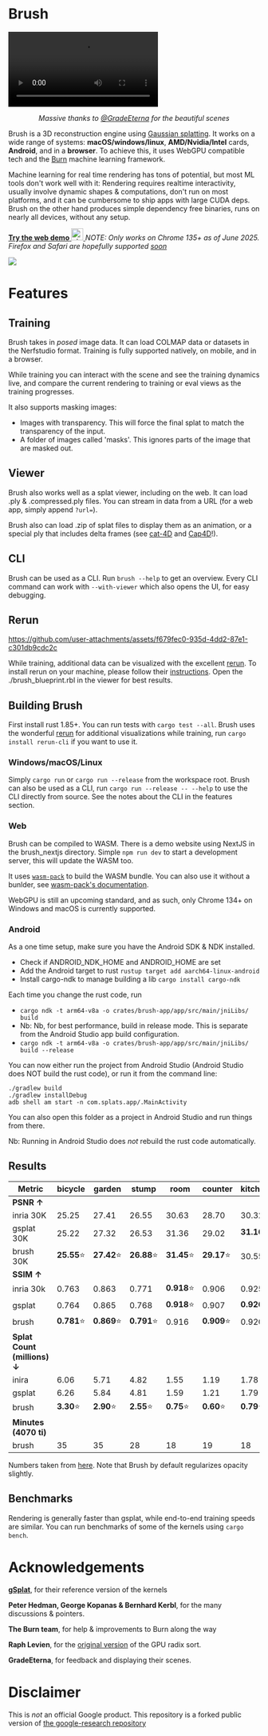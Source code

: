 # Brush

<video src=https://github.com/user-attachments/assets/5756967a-846c-44cf-bde9-3ca4c86f1a4d>A video showing various Brush features and scenes</video>

<p align="center">
  <i>
    Massive thanks to <a href="https://www.youtube.com/@gradeeterna">@GradeEterna</a> for the beautiful scenes
  </i>
</p>

Brush is a 3D reconstruction engine using [Gaussian splatting](https://repo-sam.inria.fr/fungraph/3d-gaussian-splatting/). It works on a wide range of systems: **macOS/windows/linux**, **AMD/Nvidia/Intel** cards, **Android**, and in a **browser**. To achieve this, it uses WebGPU compatible tech and the [Burn](https://github.com/tracel-ai/burn) machine learning framework.

Machine learning for real time rendering has tons of potential, but most ML tools don't work well with it: Rendering requires realtime interactivity, usually involve dynamic shapes & computations, don't run on most platforms, and it can be cumbersome to ship apps with large CUDA deps. Brush on the other hand produces simple dependency free binaries, runs on nearly all devices, without any setup.

[**Try the web demo** <img src="https://cdn-icons-png.flaticon.com/256/888/888846.png" alt="chrome logo" width="24"/>
](https://arthurbrussee.github.io/brush-demo)
_NOTE: Only works on Chrome 135+ as of June 2025. Firefox and Safari are hopefully supported [soon](https://caniuse.com/webgpu)_

[![](https://dcbadge.limes.pink/api/server/https://discord.gg/TbxJST2BbC)](https://discord.gg/TbxJST2BbC)

# Features

## Training

Brush takes in _posed_ image data. It can load COLMAP data or datasets in the Nerfstudio format. Training is fully supported natively, on mobile, and in a browser.

While training you can interact with the scene and see the training dynamics live, and compare the current rendering to training or eval views as the training progresses.

It also supports masking images:
- Images with transparency. This will force the final splat to match the transparency of the input.
- A folder of images called 'masks'. This ignores parts of the image that are masked out.

## Viewer
Brush also works well as a splat viewer, including on the web. It can load .ply & .compressed.ply files. You can stream in data from a URL (for a web app, simply append `?url=`).

Brush also can load .zip of splat files to display them as an animation, or a special ply that includes delta frames (see [cat-4D](https://cat-4d.github.io/) and [Cap4D](https://felixtaubner.github.io/cap4d/)!).

## CLI
Brush can be used as a CLI. Run `brush --help` to get an overview. Every CLI command can work with `--with-viewer` which also opens the UI, for easy debugging.

## Rerun

https://github.com/user-attachments/assets/f679fec0-935d-4dd2-87e1-c301db9cdc2c

While training, additional data can be visualized with the excellent [rerun](https://rerun.io/). To install rerun on your machine, please follow their [instructions](https://rerun.io/docs/getting-started/installing-viewer). Open the ./brush_blueprint.rbl in the viewer for best results.

## Building Brush
First install rust 1.85+. You can run tests with `cargo test --all`. Brush uses the wonderful [rerun](https://rerun.io/) for additional visualizations while training, run `cargo install rerun-cli` if you want to use it.

### Windows/macOS/Linux
Simply `cargo run` or `cargo run --release` from the workspace root. Brush can also be used as a CLI, run `cargo run --release -- --help` to use the CLI directly from source. See the notes about the CLI in the features section.

### Web
Brush can be compiled to WASM. There is a demo website using NextJS in the brush_nextjs directory. Simple `npm run dev` to start a development server, this will update the WASM too.

It uses [`wasm-pack`](https://rustwasm.github.io/wasm-bindgen/introduction.html) to build the WASM bundle. You can also use it without a bunlder, see [wasm-pack's documentation](hhttps://rustwasm.github.io/wasm-bindgen/examples/without-a-bundler.html).

WebGPU is still an upcoming standard, and as such, only Chrome 134+ on Windows and macOS is currently supported.

### Android

As a one time setup, make sure you have the Android SDK & NDK installed.
- Check if ANDROID_NDK_HOME and ANDROID_HOME are set
- Add the Android target to rust `rustup target add aarch64-linux-android`
- Install cargo-ndk to manage building a lib `cargo install cargo-ndk`

Each time you change the rust code, run
- `cargo ndk -t arm64-v8a -o crates/brush-app/app/src/main/jniLibs/ build`
- Nb:  Nb, for best performance, build in release mode. This is separate
  from the Android Studio app build configuration.
- `cargo ndk -t arm64-v8a -o crates/brush-app/app/src/main/jniLibs/  build --release`

You can now either run the project from Android Studio (Android Studio does NOT build the rust code), or run it from the command line:
```
./gradlew build
./gradlew installDebug
adb shell am start -n com.splats.app/.MainActivity
```

You can also open this folder as a project in Android Studio and run things from there.

Nb: Running in Android Studio does _not_ rebuild the rust code automatically.

## Results

| Metric | bicycle | garden | stump | room | counter | kitchen | bonsai | Average |
|--------|---------|---------|--------|-------|----------|----------|---------|----------|
| **PSNR ↑** |
| inria 30K | 25.25 | 27.41 | 26.55 | 30.63 | 28.70 | 30.32 | 31.98 | 28.69 |
| gsplat 30K | 25.22 | 27.32 | 26.53 | 31.36 | 29.02 | **31.16**⭐ | **32.06**⭐ | 28.95 |
| brush 30K | **25.55**⭐ | **27.42**⭐ | **26.88**⭐ | **31.45**⭐ | **29.17**⭐ | 30.55 | 32.02 | **29.01**⭐ |
| **SSIM ↑** |
| inria 30k | 0.763 | 0.863 | 0.771 | **0.918**⭐ | 0.906 | 0.925 | 0.941 | 0.870 |
| gsplat | 0.764 | 0.865 | 0.768 | **0.918**⭐ | 0.907 | **0.926**⭐ | 0.941 | 0.870 |
| brush | **0.781**⭐ | **0.869**⭐ | **0.791**⭐ | 0.916 | **0.909**⭐ | 0.920 | **0.942**⭐ | **0.875**⭐ |
| **Splat Count (millions) ↓** |
| inira | 6.06 | 5.71 | 4.82 | 1.55 | 1.19 | 1.78 | 1.24 | 3.19 |
| gsplat | 6.26 | 5.84 | 4.81 | 1.59 | 1.21 | 1.79 | 1.25 | 3.25 |
| brush | **3.30**⭐ | **2.90**⭐ | **2.55**⭐ | **0.75**⭐ | **0.60**⭐ | **0.79**⭐ | **0.68**⭐ | **1.65**⭐ |
| **Minutes (4070 ti)** |
| brush | 35 | 35 | 28 | 18 | 19 | 18 | 18 | 24.43 |

Numbers taken from [here](https://docs.gsplat.studio/main/tests/eval.html). Note that Brush by default regularizes opacity slightly.

## Benchmarks

Rendering is generally faster than gsplat, while end-to-end training speeds are similar. You can run benchmarks of some of the kernels using `cargo bench`.

# Acknowledgements

[**gSplat**](https://github.com/nerfstudio-project/gsplat), for their reference version of the kernels

**Peter Hedman, George Kopanas & Bernhard Kerbl**, for the many discussions & pointers.

**The Burn team**, for help & improvements to Burn along the way

**Raph Levien**, for the [original version](https://github.com/googlefonts/compute-shader-101/pull/31) of the GPU radix sort.

**GradeEterna**, for feedback and displaying their scenes.

# Disclaimer

This is *not* an official Google product. This repository is a forked public version of [the google-research repository](https://github.com/google-research/google-research/tree/master/brush_splat)

